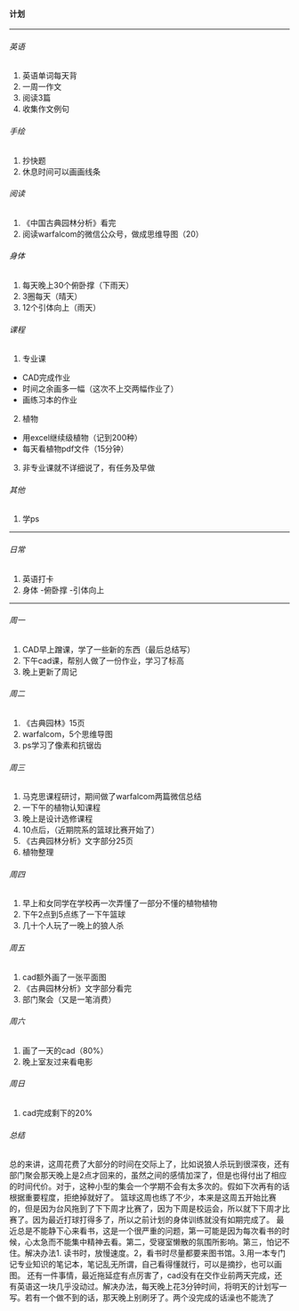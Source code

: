 #### 计划
---
###### 英语
1. 英语单词每天背
1. 一周一作文
1. 阅读3篇
1. 收集作文例句

###### 手绘
1. 抄快题
2. 休息时间可以画画线条

###### 阅读
1. 《中国古典园林分析》看完
2. 阅读warfalcom的微信公众号，做成思维导图（20）

###### 身体
1. 每天晚上30个俯卧撑（下雨天）
2. 3圈每天（晴天）
3. 12个引体向上（雨天）

###### 课程
1. 专业课
  - CAD完成作业
  - 时间之余画多一幅（这次不上交两幅作业了）
  - 画练习本的作业
2. 植物
  - 用excel继续级植物（记到200种）
  - 每天看植物pdf文件（15分钟）
  
3. 非专业课就不详细说了，有任务及早做

###### 其他
1. 学ps
---
###### 日常
1. 英语打卡
2. 身体
  -俯卧撑
  -引体向上
---

###### 周一
1. CAD早上蹭课，学了一些新的东西（最后总结写）
2. 下午cad课，帮别人做了一份作业，学习了标高
3. 晚上更新了周记

###### 周二
1. 《古典园林》15页
1. warfalcom，5个思维导图
1. ps学习了像素和抗锯齿

###### 周三
1. 马克思课程研讨，期间做了warfalcom两篇微信总结
1. 一下午的植物认知课程
1. 晚上是设计选修课程
1. 10点后，（近期院系的篮球比赛开始了）
1. 《古典园林分析》文字部分25页
1. 植物整理

###### 周四
1. 早上和女同学在学校再一次弄懂了一部分不懂的植物植物
1. 下午2点到5点练了一下午篮球
1. 几十个人玩了一晚上的狼人杀

###### 周五
1. cad额外画了一张平面图
1. 《古典园林分析》文字部分看完
1. 部门聚会（又是一笔消费）

###### 周六
1. 画了一天的cad（80%）
1. 晚上室友过来看电影

###### 周日
1. cad完成剩下的20%

###### 总结
  总的来讲，这周花费了大部分的时间在交际上了，比如说狼人杀玩到很深夜，还有部门聚会那天晚上是2点才回来的，虽然之间的感情加深了，但是也得付出了相应的时间代价。对于，这种小型的集会一个学期不会有太多次的。假如下次再有的话根据重要程度，拒绝掉就好了。
  篮球这周也练了不少，本来是这周五开始比赛的，但是因为台风拖到了下下周才比赛了，因为下周是校运会，所以就下下周才比赛了。因为最近打球打得多了，所以之前计划的身体训练就没有如期完成了。
  最近总是不能静下心来看书，这是一个很严重的问题，第一可能是因为每次看书的时候，心太急而不能集中精神去看。第二，受寝室懒散的氛围所影响。第三，怕记不住。解决办法1. 读书时，放慢速度。2，看书时尽量都要来图书馆。3.用一本专门记专业知识的笔记本，笔记乱无所谓，自己看得懂就行，可以是摘抄，也可以画图。
  还有一件事情，最近拖延症有点厉害了，cad没有在交作业前两天完成，还有英语这一块几乎没动过。解决办法，每天晚上花3分钟时间，将明天的计划写一写。若有一个做不到的话，那天晚上别刷牙了。两个没完成的话澡也不能洗了

